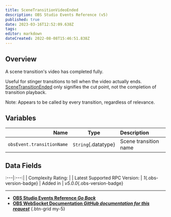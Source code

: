 ```yaml
---
title: SceneTransitionVideoEnded
description: OBS Studio Events Reference (v5)
published: true
date: 2023-03-16T12:52:09.638Z
tags: 
editor: markdown
dateCreated: 2022-08-08T15:46:51.838Z
---
```


## Overview
A scene transition's video has completed fully.

Useful for stinger transitions to tell when the video actually ends. [SceneTransitionEnded](/Broadcasters/OBS/Events/Transition-Events/SceneTransitionEnded) only signifies the cut point, not the completion of transition playback.

Note: Appears to be called by every transition, regardless of relevance.

## Variables
Name | Type | Description | 
----:|:----:|:------------|
`obsEvent.transitionName` | `String`{.datatype} | Scene transition name

## Data Fields
:---|:---:|
| Complexity Rating: | <span class="stars stars--2"></span>
| Latest Supported RPC Version: | *1*{.obs-version-badge}
| Added in | *v5.0.0*{.obs-version-badge}

---

- [<i class="mdi mdi-chevron-left"></i>**OBS Studio Events Reference *Go Back***](/Broadcasters/OBS/Events)
- [<i class="mdi mdi-github"></i> **OBS WebSocket Documentation *GitHub documentation for this request***](https://github.com/obsproject/obs-websocket/blob/master/docs/generated/protocol.md#scenetransitionvideoended)
{.btn-grid my-5}
